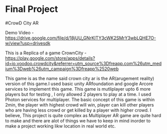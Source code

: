 # Final Project
#CrowD City AR


Demo Video - https://drive.google.com/file/d/18jUU_GNrKITY3cWK2SMrY3wbLQHE7O-w/view?usp=drivesdk

This is a Replica of a game CrownCity - https://play.google.com/store/apps/details?id=io.voodoo.crowdcity&referrer=utm_source%3Dfreapp.com%26utm_medium%3Dweb%26utm_campaign%3Dfreapp%2520web

This game is as the name said crown city ar is the AR(arugement reality) version of this game.I used basic unity ARfoundation and google Arcore services to implement this game.
This game is mutliplayer upto 6 more players but for testing , I only allowed 2 players to play at a time. I used Photon services for multiplayer.
The basic concept of this game is within 2min, the player with highest crowd will win, player can kill other players who are having less crowd or get killed by a player with higher crowd.
I believe, This project is quite complex as Multiplayer AR game are quite hard to make and there are alot of things we have to keep in mind inorder to make a project working likw location in real world etc.

